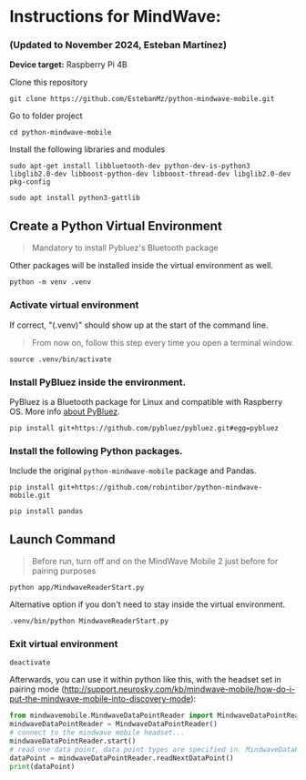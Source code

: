 ```echarts

```

# Instructions for MindWave:

### (Updated to November 2024, Esteban Martínez)

**Device target:** Raspberry Pi 4B

Clone this repository

```
git clone https://github.com/EstebanMz/python-mindwave-mobile.git
```

Go to folder project

```
cd python-mindwave-mobile
```

Install the following libraries and modules

```
sudo apt-get install libbluetooth-dev python-dev-is-python3 libglib2.0-dev libboost-python-dev libboost-thread-dev libglib2.0-dev pkg-config
```
```
sudo apt install python3-gattlib
```
## Create a Python Virtual Environment

> Mandatory to install Pybluez's Bluetooth package

Other packages will be installed inside the virtual environment as well.

```
python -m venv .venv
```

### Activate virtual environment

If correct, "(.venv)" should show up at the start of the command line.

> From now on, follow this step every time you open a terminal window.

```
source .venv/bin/activate
```

### Install PyBluez inside the environment.

PyBluez is a Bluetooth package for Linux and compatible with Raspberry OS. More info [about PyBluez](https://github.com/pybluez/pybluez).

```
pip install git+https://github.com/pybluez/pybluez.git#egg=pybluez
```

### Install the following Python packages.

Include the original `python-mindwave-mobile` package and Pandas.
```
pip install git+https://github.com/robintibor/python-mindwave-mobile.git

```
```
pip install pandas
```
## Launch Command

> Before run, turn off and on the MindWave Mobile 2 just before for pairing purposes
```
python app/MindwaveReaderStart.py
```

Alternative option if you don't need to stay inside the virtual environment.
```
.venv/bin/python MindwaveReaderStart.py
```
### Exit virtual environment
```
deactivate
```

Afterwards, you can use it within python like this, with the headset set in pairing mode (http://support.neurosky.com/kb/mindwave-mobile/how-do-i-put-the-mindwave-mobile-into-discovery-mode):

```python
from mindwavemobile.MindwaveDataPointReader import MindwaveDataPointReader
mindwaveDataPointReader = MindwaveDataPointReader()
# connect to the mindwave mobile headset...
mindwaveDataPointReader.start()
# read one data point, data point types are specified in  MindwaveDataPoints.py'
dataPoint = mindwaveDataPointReader.readNextDataPoint()
print(dataPoint)
```
